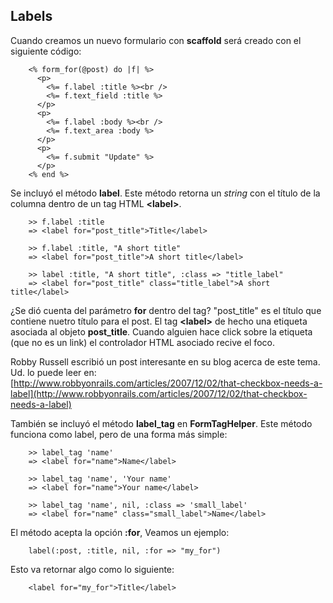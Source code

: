 <!-- -*- mode: markdown; coding: utf-8; -*- -->

## Labels

Cuando creamos un nuevo formulario con **scaffold** será creado con el siguiente código:

        <% form_for(@post) do |f| %>
          <p>
            <%= f.label :title %><br />
            <%= f.text_field :title %>
          </p>
          <p>
            <%= f.label :body %><br />
            <%= f.text_area :body %>
          </p>
          <p>
            <%= f.submit "Update" %>
          </p>
        <% end %>

Se incluyó el método **label**. Este método retorna un *string* con el título de la columna dentro de un tag HTML **\<label\>**.

        >> f.label :title
        => <label for="post_title">Title</label>

        >> f.label :title, "A short title"
        => <label for="post_title">A short title</label>

        >> label :title, "A short title", :class => "title_label"
        => <label for="post_title" class="title_label">A short title</label>

¿Se dió cuenta del parámetro **for** dentro del tag? "post\_title" es el título que contiene nuetro título para el post. El tag **\<label\>** de hecho una etiqueta asociada al objeto **post\_title**. Cuando alguien hace click sobre la etiqueta (que no es un link) el controlador HTML asociado recive el foco.

Robby Russell escribió un post interesante en su blog acerca de este tema. Ud. lo puede leer en: [http://www.robbyonrails.com/articles/2007/12/02/that-checkbox-needs-a-label](http://www.robbyonrails.com/articles/2007/12/02/that-checkbox-needs-a-label)

También se incluyó el método **label\_tag** en **FormTagHelper**. Este método funciona como label, pero de una forma más simple:

        >> label_tag 'name'
        => <label for="name">Name</label>

        >> label_tag 'name', 'Your name'
        => <label for="name">Your name</label>

        >> label_tag 'name', nil, :class => 'small_label'
        => <label for="name" class="small_label">Name</label>


El método acepta la opción **:for**, Veamos un ejemplo:

        label(:post, :title, nil, :for => "my_for")

Esto va retornar algo como lo siguiente:

        <label for="my_for">Title</label>
